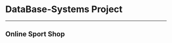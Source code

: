 # DataBase-Systems Project
___________________________________________________________
## Online Sport Shop 
